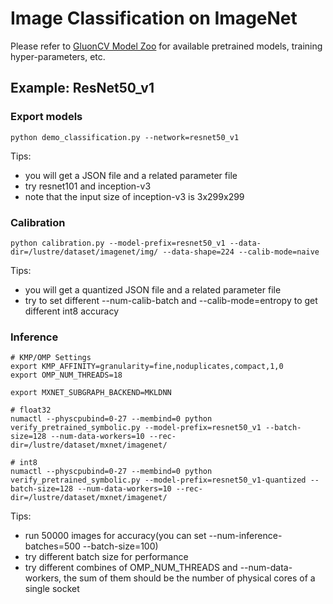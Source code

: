 # Image Classification on ImageNet

Please refer to [GluonCV Model Zoo](http://gluon-cv.mxnet.io/model_zoo/index.html#image-classification)
for available pretrained models, training hyper-parameters, etc.

## Example: ResNet50_v1

### Export models
```
python demo_classification.py --network=resnet50_v1
```
Tips:

- you will get a JSON file and a related parameter file
- try resnet101 and inception-v3
- note that the input size of inception-v3 is 3x299x299

### Calibration
```
python calibration.py --model-prefix=resnet50_v1 --data-dir=/lustre/dataset/imagenet/img/ --data-shape=224 --calib-mode=naive
```
Tips:

- you will get a quantized JSON file and a related parameter file
- try to set different --num-calib-batch and --calib-mode=entropy to get different int8 accuracy

### Inference

```
# KMP/OMP Settings
export KMP_AFFINITY=granularity=fine,noduplicates,compact,1,0
export OMP_NUM_THREADS=18

export MXNET_SUBGRAPH_BACKEND=MKLDNN

# float32
numactl --physcpubind=0-27 --membind=0 python verify_pretrained_symbolic.py --model-prefix=resnet50_v1 --batch-size=128 --num-data-workers=10 --rec-dir=/lustre/dataset/mxnet/imagenet/

# int8
numactl --physcpubind=0-27 --membind=0 python verify_pretrained_symbolic.py --model-prefix=resnet50_v1-quantized --batch-size=128 --num-data-workers=10 --rec-dir=/lustre/dataset/mxnet/imagenet/
```

Tips:

- run 50000 images for accuracy(you can set --num-inference-batches=500 --batch-size=100)
- try different batch size for performance
- try different combines of OMP_NUM_THREADS and --num-data-workers, the sum of them should be the number of physical cores of a single socket